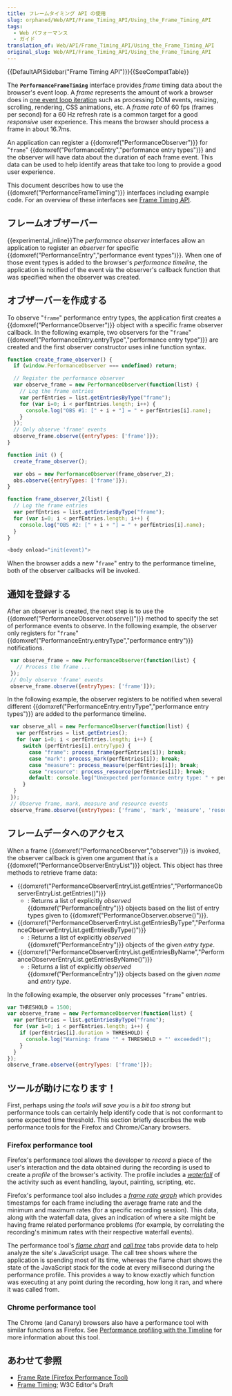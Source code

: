 ```yaml
---
title: フレームタイミング API の使用
slug: orphaned/Web/API/Frame_Timing_API/Using_the_Frame_Timing_API
tags:
  - Web パフォーマンス
  - ガイド
translation_of: Web/API/Frame_Timing_API/Using_the_Frame_Timing_API
original_slug: Web/API/Frame_Timing_API/Using_the_Frame_Timing_API
---
```

{{DefaultAPISidebar("Frame Timing API")}}{{SeeCompatTable}}

The **`PerformanceFrameTiming`** interface provides _frame_ timing data about the browser's event loop. A _frame_ represents the amount of work a browser does in [one event loop iteration](https://html.spec.whatwg.org/multipage/webappapis.html#processing-model-8) such as processing DOM events, resizing, scrolling, rendering, CSS animations, etc. A _frame rate_ of 60 fps (frames per second) for a 60 Hz refresh rate is a common target for a good _responsive_ user experience. This means the browser should process a frame in about 16.7ms.

An application can register a {{domxref("PerformanceObserver")}} for "`frame`" {{domxref("PerformanceEntry","performance entry types")}} and the observer will have data about the duration of each frame event. This data can be used to help identify areas that take too long to provide a good user experience.

This document describes how to use the {{domxref("PerformanceFrameTiming")}} interfaces including example code. For an overview of these interfaces see [Frame Timing API](/Web/API/Frame_Timing_API).

## フレームオブザーバー

{{experimental_inline}}The _performance observer_ interfaces allow an application to register an _observer_ for specific {{domxref("PerformanceEntry","performance event types")}}. When one of those event types is added to the browser's _performance timeline_, the application is notified of the event via the observer's callback function that was specified when the observer was created.

## オブザーバーを作成する

To observe "`frame`" performance entry types, the application first creates a {{domxref("PerformanceObserver")}} object with a specific frame observer callback. In the following example, two observers for the "`frame`" {{domxref("PerformanceEntry.entryType","performance entry type")}} are created and the first observer constructor uses inline function syntax.

```js
function create_frame_observer() {
  if (window.PerformanceObserver === undefined) return;

  // Register the performance observer
  var observe_frame = new PerformanceObserver(function(list) {
    // Log the frame entries
    var perfEntries = list.getEntriesByType("frame");
    for (var i=0; i < perfEntries.length; i++) {
      console.log("OBS #1: [" + i + "] = " + perfEntries[i].name);
    }
  });
  // Only observe 'frame' events
  observe_frame.observe({entryTypes: ['frame']});
}

function init () {
  create_frame_observer();

  var obs = new PerformanceObserver(frame_observer_2);
  obs.observe({entryTypes: ['frame']});
}

function frame_observer_2(list) {
  // Log the frame entries
  var perfEntries = list.getEntriesByType("frame");
  for (var i=0; i < perfEntries.length; i++) {
    console.log("OBS #2: [" + i + "] = " + perfEntries[i].name);
  }
}

<body onload="init(event)">
```

When the browser adds a new "`frame`" entry to the performance timeline, both of the observer callbacks will be invoked.

## 通知を登録する

After an observer is created, the next step is to use the {{domxref("PerformanceObserver.observe()")}} method to specify the set of performance events to observe. In the following example, the observer only registers for "`frame`" {{domxref("PerformanceEntry.entryType","performance entry")}} notifications.

```js
 var observe_frame = new PerformanceObserver(function(list) {
   // Process the frame ...
 });
 // Only observe 'frame' events
 observe_frame.observe({entryTypes: ['frame']});
```

In the following example, the observer registers to be notified when several different {{domxref("PerformanceEntry.entryType","performance entry types")}} are added to the performance timeline.

```js
 var observe_all = new PerformanceObserver(function(list) {
   var perfEntries = list.getEntries();
   for (var i=0; i < perfEntries.length; i++) {
     switch (perfEntries[i].entryType) {
       case "frame": process_frame(perfEntries[i]); break;
       case "mark": process_mark(perfEntries[i]); break;
       case "measure": process_measure(perfEntries[i]); break;
       case "resource": process_resource(perfEntries[i]); break;
       default: console.log("Unexpected performance entry type: " + perfEntries[i].entryType);
     }
  }
 });
 // Observe frame, mark, measure and resource events
 observe_frame.observe({entryTypes: ['frame', 'mark', 'measure', 'resource']});
```

## フレームデータへのアクセス

When a frame {{domxref("PerformanceObserver","observer")}} is invoked, the observer callback is given one argument that is a {{domxref("PerformanceObserverEntryList")}} object. This object has three methods to retrieve frame data:

- {{domxref("PerformanceObserverEntryList.getEntries","PerformanceObserverEntryList.getEntries()")}}
  - : Returns a list of explicitly _observed_ {{domxref("PerformanceEntry")}} objects based on the list of entry types given to {{domxref("PerformanceObserver.observe()")}}.
- {{domxref("PerformanceObserverEntryList.getEntriesByType","PerformanceObserverEntryList.getEntriesByType()")}}
  - : Returns a list of explicitly _observed_ {{domxref("PerformanceEntry")}} objects of the given _entry type_.
- {{domxref("PerformanceObserverEntryList.getEntriesByName","PerformanceObserverEntryList.getEntriesByName()")}}
  - : Returns a list of explicitly _observed_ {{domxref("PerformanceEntry")}} objects based on the given _name_ and _entry type_.

In the following example, the observer only processes "`frame`" entries.

```js
var THRESHOLD = 1500;
var observe_frame = new PerformanceObserver(function(list) {
  var perfEntries = list.getEntriesByType("frame");
  for (var i=0; i < perfEntries.length; i++) {
    if (perfEntries[i].duration > THRESHOLD) {
      console.log("Warning: frame '" + THRESHOLD + "' exceeded!");
    }
  }
});
observe_frame.observe({entryTypes: ['frame']});
```

## ツールが助けになります！

First, perhaps using _the tools will save you_ is a _bit too strong_ but performance tools can certainly help identify code that is not conformant to some expected time threshold. This section briefly describes the web performance tools for the Firefox and Chrome/Canary browsers.

### Firefox performance tool

Firefox's performance tool allows the developer to _record_ a piece of the user's interaction and the data obtained during the recording is used to create a _profile_ of the browser's activity. The profile includes a _[waterfall](/ja/docs/Tools/Performance/Waterfall)_ of the activity such as event handling, layout, painting, scripting, etc.

Firefox's performance tool also includes a _[frame rate graph](/ja/docs/Tools/Performance/Frame_rate)_ which provides timestamps for each frame including the average frame rate and the minimum and maximum rates (for a specific recording session). This data, along with the waterfall data, gives an indication of where a site might be having frame related performance problems (for example, by correlating the recording's minimum rates with their respective waterfall events).

The performance tool's _[flame chart](/ja/docs/Tools/Performance/Flame_Chart)_ and _[call tree](/ja/docs/Tools/Performance/Call_Tree)_ tabs provide data to help analyze the site's JavaScript usage. The call tree shows where the application is spending most of its time, whereas the flame chart shows the state of the JavaScript stack for the code at every millisecond during the performance profile. This provides a way to know exactly which function was executing at any point during the recording, how long it ran, and where it was called from.

### Chrome performance tool

The Chrome (and Canary) browsers also have a performance tool with similar functions as Firefox. See [Performance profiling with the Timeline](https://developer.chrome.com/devtools/docs/timeline) for more information about this tool.

## あわせて参照

- [Frame Rate (Firefox Performance Tool)](/ja/docs/Tools/Performance/Frame_rate)
- [Frame Timing](https://w3c.github.io/frame-timing/); W3C Editor's Draft
